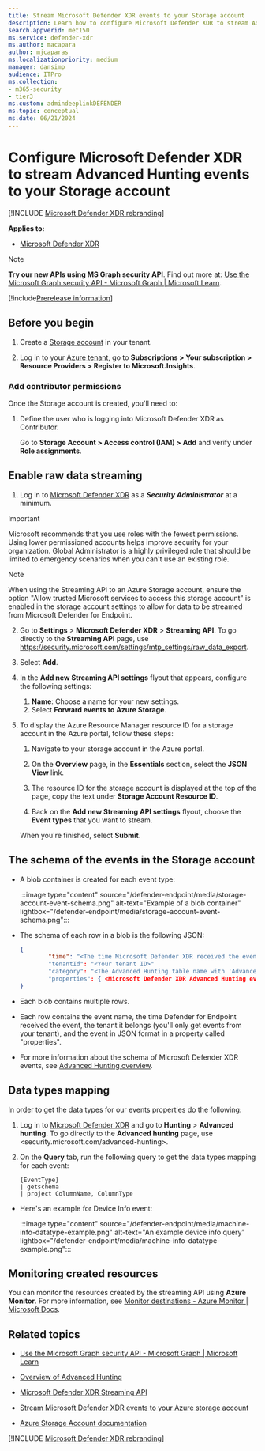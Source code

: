 ```yaml
---
title: Stream Microsoft Defender XDR events to your Storage account
description: Learn how to configure Microsoft Defender XDR to stream Advanced Hunting events to your Storage account.
search.appverid: met150
ms.service: defender-xdr
ms.author: macapara
author: mjcaparas
ms.localizationpriority: medium
manager: dansimp
audience: ITPro
ms.collection: 
- m365-security
- tier3
ms.custom: admindeeplinkDEFENDER
ms.topic: conceptual
ms.date: 06/21/2024
---
```


# Configure Microsoft Defender XDR to stream Advanced Hunting events to your Storage account

[!INCLUDE [Microsoft Defender XDR rebranding](../includes/microsoft-defender.md)]

**Applies to:**
- [Microsoft Defender XDR](microsoft-365-defender.md)

> [!NOTE]
> **Try our new APIs using MS Graph security API**. Find out more at: [Use the Microsoft Graph security API - Microsoft Graph | Microsoft Learn](/graph/api/resources/security-api-overview).

[!include[Prerelease information](../includes/prerelease.md)]

## Before you begin

1. Create a [Storage account](/azure/storage/common/storage-account-overview) in your tenant.

2. Log in to your [Azure tenant](https://ms.portal.azure.com/), go to **Subscriptions > Your subscription > Resource Providers > Register to Microsoft.Insights**.

### Add contributor permissions

Once the Storage account is created, you'll need to:

1. Define the user who is logging into Microsoft Defender XDR as Contributor.

    Go to **Storage Account > Access control (IAM) > Add** and verify under **Role assignments**.

## Enable raw data streaming

1. Log in to <a href="https://go.microsoft.com/fwlink/p/?linkid=2077139" target="_blank">Microsoft Defender XDR</a> as a ***Security Administrator*** at a minimum.

> [!IMPORTANT]
> Microsoft recommends that you use roles with the fewest permissions. Using lower permissioned accounts helps improve security for your organization. Global Administrator is a highly privileged role that should be limited to emergency scenarios when you can't use an existing role.

> [!NOTE]
> When using the Streaming API to an Azure Storage account, ensure the option "Allow trusted Microsoft services to access this storage account" is enabled in the storage account settings to allow for data to be streamed from Microsoft Defender for Endpoint.

2. Go to **Settings** > **Microsoft Defender XDR** > **Streaming API**. To go directly to the **Streaming API** page, use <https://security.microsoft.com/settings/mtp_settings/raw_data_export>.

3. Select **Add**.

4. In the **Add new Streaming API settings** flyout that appears, configure the following settings:
   1. **Name**: Choose a name for your new settings.
   2. Select **Forward events to Azure Storage**.
4. To display the Azure Resource Manager resource ID for a storage account in the Azure portal, follow these steps:

   1. Navigate to your storage account in the Azure portal.
   2. On the **Overview** page, in the **Essentials** section, select the **JSON View** link.
   3. The resource ID for the storage account is displayed at the top of the page, copy the text under **Storage Account Resource ID**.

   4. Back on the **Add new Streaming API settings** flyout, choose the **Event types** that you want to stream.

   When you're finished, select **Submit**.

## The schema of the events in the Storage account

- A blob container is created for each event type:

  :::image type="content" source="/defender-endpoint/media/storage-account-event-schema.png" alt-text="Example of a blob container" lightbox="/defender-endpoint/media/storage-account-event-schema.png":::

- The schema of each row in a blob is the following JSON:

  ```JSON
  {
          "time": "<The time Microsoft Defender XDR received the event>"
          "tenantId": "<Your tenant ID>"
          "category": "<The Advanced Hunting table name with 'AdvancedHunting-' prefix>"
          "properties": { <Microsoft Defender XDR Advanced Hunting event as Json> }
  }
  ```

- Each blob contains multiple rows.

- Each row contains the event name, the time Defender for Endpoint received the event, the tenant it belongs (you'll only get events from your tenant), and the event in JSON format in a property called "properties".

- For more information about the schema of Microsoft Defender XDR events, see [Advanced Hunting overview](advanced-hunting-overview.md).

## Data types mapping

In order to get the data types for our events properties do the following:

1. Log in to <a href="https://go.microsoft.com/fwlink/p/?linkid=2077139" target="_blank">Microsoft Defender XDR</a> and go to **Hunting** \> **Advanced hunting**. To go directly to the **Advanced hunting** page, use <security.microsoft.com/advanced-hunting>.

2. On the **Query** tab, run the following query to get the data types mapping for each event:

   ```text
   {EventType}
   | getschema
   | project ColumnName, ColumnType
   ```

- Here's an example for Device Info event:

  :::image type="content" source="/defender-endpoint/media/machine-info-datatype-example.png" alt-text="An example device info query" lightbox="/defender-endpoint/media/machine-info-datatype-example.png":::

## Monitoring created resources

You can monitor the resources created by the streaming API using **Azure Monitor**. 
For more information, see [Monitor destinations - Azure Monitor | Microsoft Docs](/azure/azure-monitor/logs/logs-data-export?tabs=portal#monitor-destinations).

## Related topics

- [Use the Microsoft Graph security API - Microsoft Graph | Microsoft Learn](/graph/api/resources/security-api-overview)

- [Overview of Advanced Hunting](advanced-hunting-overview.md)
- [Microsoft Defender XDR Streaming API](streaming-api.md)
- [Stream Microsoft Defender XDR events to your Azure storage account](streaming-api-storage.md)
- [Azure Storage Account documentation](/azure/storage/common/storage-account-overview)

[!INCLUDE [Microsoft Defender XDR rebranding](../includes/defender-m3d-techcommunity.md)]
